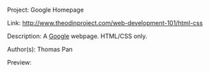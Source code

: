 Project: Google Homepage

Link: http://www.theodinproject.com/web-development-101/html-css

Description: A [Google](https://www.google.com/) webpage. HTML/CSS only. 

Author(s): Thomas Pan

Preview: 